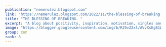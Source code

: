 ```yaml
---
publication: "nemerulez.blogspot.com"
link: "https://nemerulez.blogspot.com/2022/11/the-blessing-of-breaking.html"
title: "THE BLESSING OF BREAKING. "
excerpt: "A blog about positivity, inspiration, motivation, singles and married, quotes, food for thoughts, parenting, health/beauty and entertainment."
image: "https://blogger.googleusercontent.com/img/b/R29vZ2xl/AVvXsEg81WWd4GGR5jXL_i_-m_9OWyoAYlMWp8dFRS49OIXvPLPLNZzTs9C8w7qRPE-qypxHwWYa2bLV_jZwot4XR9lo-WEhtdhFP2T1Kg6OwKqaFyprSKVG8TnWK_iKo3m8sE0pJ3TCv1BYUfn1SUIzmlHbMWblM3mp4YdoniO9DiozKEP-VHUiHoBK-ERN/w1200-h630-p-k-no-nu/quote20221108005919.jpg"
group: con
rank: 8
---
```


